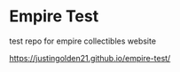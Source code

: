 # Empire Test

test repo for empire collectibles website

https://justingolden21.github.io/empire-test/
